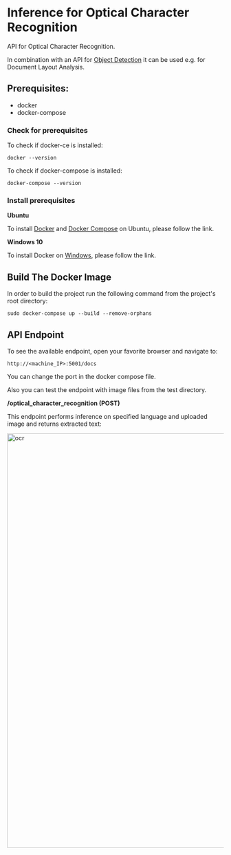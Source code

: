 # Inference for Optical Character Recognition

API for Optical Character Recognition.

In combination with an API for [Object Detection](https://github.com/BMW-InnovationLab/BMW-YOLOv4-Inference-API-CPU) it can be used e.g. for Document Layout Analysis.

## Prerequisites:
- docker
- docker-compose

### Check for prerequisites
To check if docker-ce is installed:

```docker --version```

To check if docker-compose is installed:

```docker-compose --version```

### Install prerequisites
**Ubuntu**

To install [Docker](https://docs.docker.com/engine/install/ubuntu/) and [Docker Compose](https://docs.docker.com/compose/install/) on Ubuntu, please follow the link.

**Windows 10**

To install Docker on [Windows](https://docs.docker.com/docker-for-windows/install/), please follow the link.

## Build The Docker Image
In order to build the project run the following command from the project's root directory:

```sudo docker-compose up --build --remove-orphans```

## API Endpoint
To see the available endpoint, open your favorite browser and navigate to:

```http://<machine_IP>:5001/docs```

You can change the port in the docker compose file.

Also you can test the endpoint with image files from the test directory.

**/optical_character_recognition (POST)**

This endpoint performs inference on specified language and uploaded image and returns extracted text:

<img width="964" alt="ocr" src="https://user-images.githubusercontent.com/58667455/120218792-8a5a5680-c23a-11eb-9156-c0f0c02e7308.png">

